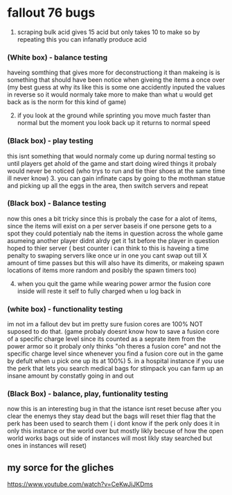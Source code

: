 # fallout 76 bugs

1. scraping bulk acid gives 15 acid but only takes 10 to make so by repeating this you can infanatly produce acid
### (White box) - balance testing
haveing somthing that gives more for deconstructiong it than makeing is is something that should have been notice when giveing the items a once over (my best guess at why its like this is some one accidently inputed the values in reverse so it would normaly take more to make than what u would get back as is the norm for this kind of game)

2. if you look at the ground while sprinting you move much faster than normal but the moment you look back up it returns to normal speed
### (Black box) - play testing
this isnt something that would normaly come up during normal testing so until players get ahold of the game and start doing wired things it probaly would never be noticed (who trys to run and tie thier shoes at the same time ill never know)
3. you can gain infinate caps by going to the mothman statue and picking up all the eggs in the area, then switch servers and repeat
### (Black box) - Balance testing
now this ones a bit tricky since this is probaly the case for a alot of items, since the items will exist on a per server baseis if one persone gets to a spot they could potentialy nab the items in question across the whole game asumeing another player didnt alrdy get it 1st before the player in question hoped to thier server ( best counter i can think to this is haveing a time penalty to swaping servers like once ur in one you cant swap out till X amount of time passes but this will also have its dimerits, or makeing spawn locations of items more random and posibly the spawn timers too)

4. when you quit the game while wearing power armor the fusion core inside will reste it self to fully charged when u log back in
### (white box) - functionality testing
im not im a fallout dev but im pretty sure fusion cores are 100% NOT suposed to do that. (game probaly doesnt know how to save a fusion core of a specific charge level since its counted as a seprate item from the power armor so it probaly only thinks "oh theres a fusion core" and not the specific charge level since whenever you find a fusion core out in the game by defult when u pick one up its at 100%)
5. in a hospital instance if you use the perk that lets you search medical bags for stimpack you can farm up an insane amount by constatly going in and out
### (Black Box) - balance, play, funtionality testing
now this is an interesting bug in that the istance isnt reset becuse after you clear the enemys they stay dead but the bags will reset thier flag that the perk has been used to search them ( i dont know if the perk only does it in only this instance or the world over but mostly likly becuse of how the open world works bags out side of instances will most likly stay searched but ones in instances will reset)


## my sorce for the gliches
https://www.youtube.com/watch?v=CeKwJiJKDms
